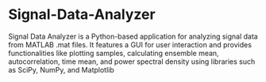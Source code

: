 # Signal-Data-Analyzer
Signal Data Analyzer is a Python-based application for analyzing signal data from MATLAB .mat files. It features a GUI for user interaction and provides functionalities like plotting samples, calculating ensemble mean, autocorrelation, time mean, and power spectral density using libraries such as SciPy, NumPy, and Matplotlib
